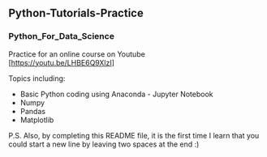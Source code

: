 ## Python-Tutorials-Practice
  

### Python_For_Data_Science  
Practice for an online course on Youtube   
[https://youtu.be/LHBE6Q9XlzI]   
  
Topics including:  
- Basic Python coding using Anaconda - Jupyter Notebook    
- Numpy   
- Pandas    
- Matplotlib    
  
P.S. Also, by completing this README file, it is the first time I learn that you could start a new line by leaving two spaces at the end :)
